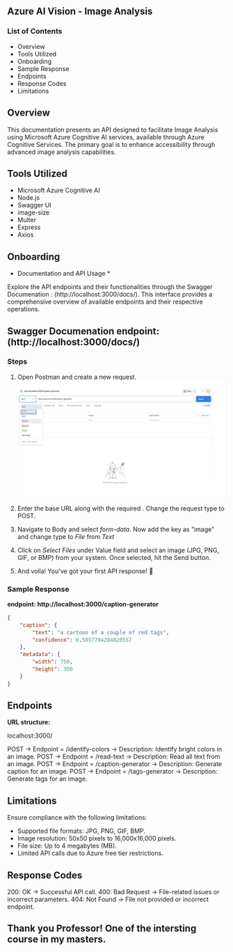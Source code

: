 ## Azure AI Vision - Image Analysis


### List of Contents

- Overview
- Tools Utilized
- Onboarding
- Sample Response
- Endpoints
- Response Codes
- Limitations


## Overview

This documentation presents an API designed to facilitate Image Analysis using Microsoft Azure Cognitive AI services, available through Azure Cognitive Services. The primary goal is to enhance accessibility through advanced image analysis capabilities.

## Tools Utilized

* Microsoft Azure Cognitive AI
* Node.js
* Swagger UI
* image-size
* Multer
* Express
* Axios


## Onboarding

* Documentation and API Usage *

Explore the API endpoints and their functionalities through the Swagger Documenation : (http://localhost:3000/docs/). This interface provides a comprehensive overview of available endpoints and their respective operations.

## Swagger Documenation endpoint: (http://localhost:3000/docs/)


### Steps
1. Open Postman and create a new request.
   ![Step 1 Image](https://github.com/NikhithaDeendi/ITIS-6177-Final-Project-AI-Vision/blob/main/step-1.png?raw=true)


3. Enter the base URL along with the required . Change the request type to POST.


4. Navigate to Body and select *form-data*. Now add the key as "image" and change type to *File* from *Text*


5. Click on *Select Files* under Value field and select an image (JPG, PNG, GIF, or BMP) from your system. Once selected, hit the Send button.


6. And voila! You've got your first API response! 🎉



### Sample Response
**endpoint: http://localhost:3000/caption-generator**
```json
{
    "caption": {
        "text": "a cartoon of a couple of red tags",
        "confidence": 0.5857794284820557
    },
    "metadata": {
        "width": 750,
        "height": 350
    }
}
```

## Endpoints

**URL structure:**

localhost:3000/<endpoint-here>
    
POST      -> Endpoint =  /identify-colors       -> Description: Identify bright colors in an image.
POST      -> Endpoint =  /read-text             -> Description: Read all text from an image. 
POST      -> Endpoint =  /caption-generator     -> Description: Generate caption for an image. 
POST      -> Endpoint =  /tags-generator        -> Description: Generate tags for an image. 



 ## Limitations
Ensure compliance with the following limitations:
- Supported file formats: JPG, PNG, GIF, BMP.
- Image resolution: 50x50 pixels to 16,000x16,000 pixels.
- File size: Up to 4 megabytes (MB).
- Limited API calls due to Azure free tier restrictions.


 ## Response Codes
200:  OK           -> Successful API call.
400:  Bad Request  -> File-related issues or incorrect parameters.
404:  Not Found    -> File not provided or incorrect endpoint.


## Thank you Professor! One of the intersting course in my masters.
